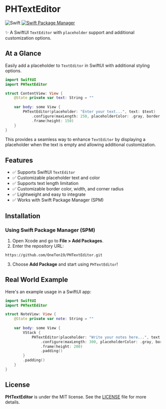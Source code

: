 # PHTextEditor

![Swift](https://img.shields.io/badge/SwiftUI-6.0-orange.svg)
[![Swift Package Manager](https://img.shields.io/badge/SPM-Compatible-brightgreen.svg)](https://swift.org/package-manager/)


✨ A SwiftUI `TextEditor` with `placeholder` support and additional customization options.

## At a Glance

Easily add a placeholder to `TextEditor` in SwiftUI with additional styling options.

```swift
import SwiftUI
import PHTextEditor

struct ContentView: View {
    @State private var text: String = ""
    
    var body: some View {
        PHTextEditor(placeholder: "Enter your text...", text: $text)
            .configure(maxLength: 250, placeholderColor: .gray, border: .blue, borderWidth: 2, borderRadius: 10)
            .frame(height: 150)
    }
}
```

This provides a seamless way to enhance `TextEditor` by displaying a placeholder when the text is empty and allowing additional customization.

## Features

- ✅ Supports SwiftUI `TextEditor`
- ✅ Customizable placeholder text and color
- ✅ Supports text length limitation
- ✅ Customizable border color, width, and corner radius
- ✅ Lightweight and easy to integrate
- ✅ Works with Swift Package Manager (SPM)

## Installation

### **Using Swift Package Manager (SPM)**
1. Open Xcode and go to **File > Add Packages**.
2. Enter the repository URL:

```
https://github.com/OneTen19/PHTextEditor.git
```

3. Choose **Add Package** and start using `PHTextEditor`!

## Real World Example

Here's an example usage in a SwiftUI app:

```swift
import SwiftUI
import PHTextEditor

struct NoteView: View {
    @State private var note: String = ""
    
    var body: some View {
        VStack {
            PHTextEditor(placeholder: "Write your notes here...", text: $note)
                .configure(maxLength: 300, placeholderColor: .gray, border: .black, borderWidth: 1.5, borderRadius: 8)
                .frame(height: 200)
                .padding()
        }
        .padding()
    }
}
```

## License

**PHTextEditor** is under the MIT license. See the [LICENSE](LICENSE) file for more details.

